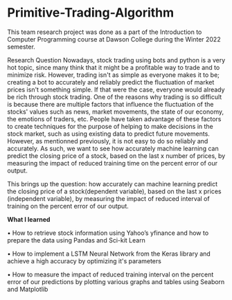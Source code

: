 # Primitive-Trading-Algorithm

This team research project was done as a part of the Introduction to Computer Programming course at Dawson College during the Winter 2022 semester.

Research Question
Nowadays, stock trading using bots and python is a very hot topic, since many think that it might be a profitable way to trade and to minimize risk. However, trading isn't as simple as everyone makes it to be; creating a bot to accurately and reliably predict the fluctuation of market prices isn't something simple. If that were the case, everyone would already be rich through stock trading. One of the reasons why trading is so difficult is because there are multiple factors that influence the fluctuation of the stocks' values such as news, market movements, the state of our economy, the emotions of traders, etc. People have taken advantage of these factors to create techniques for the purpose of helping to make decisions in the stock market, such as using existing data to predict future movements. However, as mentionned previously, it is not easy to do so reliably and accurately. As such, we want to see how accurately machine learning can predict the closing price of a stock, based on the last x number of prices, by measuring the impact of reduced training time on the percent error of our output.

This brings up the question: how accurately can machine learning predict the closing price of a stock(dependent variable), based on the last x prices (independent variable), by measuring the impact of reduced interval of training on the percent error of our output.

__**What I learned**__


• How to retrieve stock information using Yahoo’s yfinance and how to prepare the data using Pandas and Sci-kit Learn

• How to implement a LSTM Neural Network from the Keras library and achieve a high accuracy by optimizing it's parameters

• How to measure the impact of reduced training interval on the percent error of our predictions by plotting various graphs and tables using Seaborn and Matplotlib
